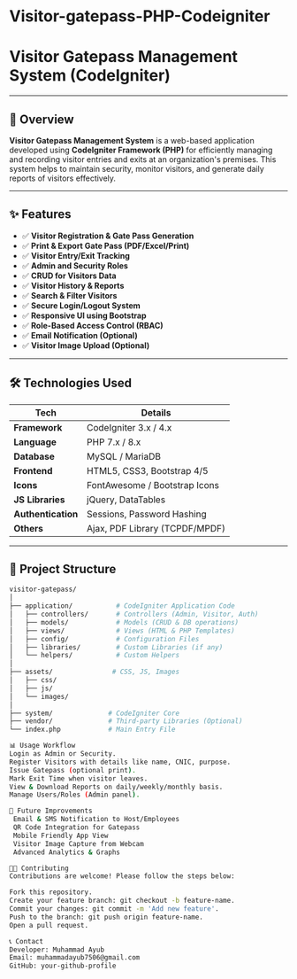 # Visitor-gatepass-PHP-Codeigniter
# Visitor Gatepass Management System (CodeIgniter)

---

## 🚀 Overview

**Visitor Gatepass Management System** is a web-based application developed using **CodeIgniter Framework (PHP)** for efficiently managing and recording visitor entries and exits at an organization's premises. This system helps to maintain security, monitor visitors, and generate daily reports of visitors effectively.

---

## ✨ Features

- ✅ **Visitor Registration & Gate Pass Generation**
- ✅ **Print & Export Gate Pass (PDF/Excel/Print)**
- ✅ **Visitor Entry/Exit Tracking**
- ✅ **Admin and Security Roles**
- ✅ **CRUD for Visitors Data**
- ✅ **Visitor History & Reports**
- ✅ **Search & Filter Visitors**
- ✅ **Secure Login/Logout System**
- ✅ **Responsive UI using Bootstrap**
- ✅ **Role-Based Access Control (RBAC)**
- ✅ **Email Notification (Optional)**
- ✅ **Visitor Image Upload (Optional)**

---

## 🛠️ Technologies Used

| Tech                   | Details                          |
|-----------------------|----------------------------------|
| **Framework**          | CodeIgniter 3.x / 4.x             |
| **Language**           | PHP 7.x / 8.x                    |
| **Database**           | MySQL / MariaDB                  |
| **Frontend**           | HTML5, CSS3, Bootstrap 4/5       |
| **Icons**              | FontAwesome / Bootstrap Icons   |
| **JS Libraries**       | jQuery, DataTables               |
| **Authentication**     | Sessions, Password Hashing      |
| **Others**             | Ajax, PDF Library (TCPDF/MPDF)   |

---

## 📂 Project Structure

```bash
visitor-gatepass/
│
├── application/           # CodeIgniter Application Code
│   ├── controllers/       # Controllers (Admin, Visitor, Auth)
│   ├── models/            # Models (CRUD & DB operations)
│   ├── views/             # Views (HTML & PHP Templates)
│   ├── config/            # Configuration Files
│   ├── libraries/         # Custom Libraries (if any)
│   └── helpers/           # Custom Helpers
│
├── assets/               # CSS, JS, Images
│   ├── css/
│   ├── js/
│   └── images/
│
├── system/              # CodeIgniter Core
├── vendor/              # Third-party Libraries (Optional)
└── index.php            # Main Entry File

📊 Usage Workflow
Login as Admin or Security.
Register Visitors with details like name, CNIC, purpose.
Issue Gatepass (optional print).
Mark Exit Time when visitor leaves.
View & Download Reports on daily/weekly/monthly basis.
Manage Users/Roles (Admin panel).

🧰 Future Improvements
 Email & SMS Notification to Host/Employees
 QR Code Integration for Gatepass
 Mobile Friendly App View
 Visitor Image Capture from Webcam
 Advanced Analytics & Graphs

🧑‍💻 Contributing
Contributions are welcome! Please follow the steps below:

Fork this repository.
Create your feature branch: git checkout -b feature-name.
Commit your changes: git commit -m 'Add new feature'.
Push to the branch: git push origin feature-name.
Open a pull request.

📞 Contact
Developer: Muhammad Ayub
Email: muhammadayub7506@gmail.com
GitHub: your-github-profile
